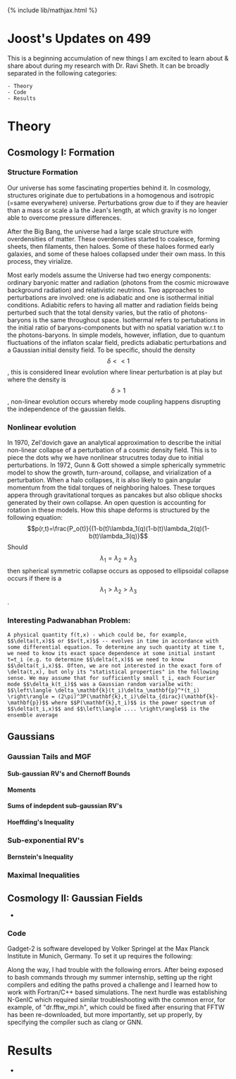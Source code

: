 {% include lib/mathjax.html %}
# Joost's Updates on 499
This is a beginning accumulation of new things I am excited to learn about & share about during my research with Dr. Ravi Sheth. It can be broadly separated in the following categories:

```
- Theory
- Code
- Results
```


# Theory
## Cosmology I: Formation
### Structure Formation
Our universe has some fascinating properties behind it. 
In cosmology, structures originate due to pertubations in a homogenous and isotropic (=same everywhere) universe. Perturbations grow due to if they are heavier than a mass or scale a la the Jean's length, at which gravity is no longer able to overcome pressure differences.

After the Big Bang, the universe had a large scale structure with overdensities of matter. These overdensities started to coalesce, forming sheets, then filaments, then haloes. Some of these haloes formed early galaxies, and some of these haloes collapsed under their own mass. In this process, they virialize. 

Most early models assume the Universe had two energy components: ordinary baryonic matter and radiation (photons from the cosmic microwave background radiation) and relativistic neutrinos. Two approaches to perturbations are involved: one is adiabatic and one is isothermal initial conditions. Adiabitic refers to having all matter and radiation fields being perturbed such that the total density varies, but the ratio of photons-baryons is the same throughout space. Isothermal refers to pertubations in the initial ratio of baryons-components but with no spatial variation w.r.t to the photons-baryons. In simple models, however, inflation, due to quantum fluctuations of the inflaton scalar field, predicts adiabatic perturbations and a Gaussian initial density field. To be specific, should the density $$\delta << 1$$, this is considered linear evolution where linear perturbation is at play but where the density is $$\delta > 1$$, non-linear evolution occurs whereby mode coupling happens disrupting the independence of the gaussian fields.

### Nonlinear evolution
In 1970, Zel'dovich gave an analytical approximation to describe the initial non-linear collapse of a perturbation of a cosmic density field. This is to piece the dots why we have nonlinear strucutres today due to initial perturbations. In 1972, Gunn & Gott showed a simple spherically symmetric model to show the growth, turn-around, collapse, and virialization of a perturbation.
When a halo collapses, it is also likely to gain angular momentum from the tidal torques of neighboring haloes. These torques appera through gravitational torques as pancakes but also oblique shocks generated by their own collapse. An open question is accounting for rotation in these models. 
How this shape deforms is structured by the following equation:
$$p(r,t)=\frac{P_o(t)}{(1-b(t)\lambda_1(q)(1-b(t)\lambda_2(q)(1-b(t)\lambda_3(q)}$$
Should $$\lambda_1 = \lambda_2 = \lambda_3$$ then spherical symmetric collapse occurs as opposed to ellipsoidal collapse occurs if there is a $$\lambda_1 > \lambda_2 > \lambda_3$$. 

### Interesting Padwanabhan Problem:
``` 
A physical quantity f(t,x) - which could be, for example, $$\delta(t,x)$$ or $$v(t,x)$$ -- evolves in time in accordance with some differential equation. To determine any such quantity at time t, we need to know its exact space dependence at some initial instant t=t_i (e.g. to determine $$\delta(t,x)$$ we need to know $$\delta(t_i,x)$$. Often, we are not interested in the exact form of \delta(t,x), but only its "statistical properties" in the following sense. We may assume that for sufficiently small t_i, each Fourier mode $$\delta_k(t_i)$$ was a Gaussian random varialbe with:
$$\left\langle \delta_\mathbf{k}(t_i)\delta_\mathbf{p}^*(t_i) \right\rangle = (2\pi)^3P(\mathbf{k},t_i)\delta_{dirac}(\mathbf{k}-\mathbf{p})$$ where $$P(\mathbf{k},t_i)$$ is the power spectrum of $$\delta(t_i,x)$$ and $$\left\langle .... \right\rangle$$ is the ensemble average
```
## Gaussians
### Gaussian Tails and MGF
#### Sub-gaussian RV's and Chernoff Bounds
#### Moments
#### Sums of indepdent sub-gaussian RV's
#### Hoeffding's Inequality
### Sub-exponential RV's
#### Bernstein's Inequality
### Maximal Inequalities

## Cosmology II: Gaussian Fields

-
### Code
Gadget-2 is software developed by Volker Springel at the Max Planck Institute in Munich, Germany. To set it up requires the following:

Along the way, I had trouble with the following errors. After being exposed to bash commands through my summer internship, setting up the right compilers and editing the paths proved a challenge and I learned how to work with Fortran/C++ based simulations. The next hurdle was establishing N-GenIC which required similar troubleshooting with the common error, for example, of "dr.fftw_mpi.h", which could be fixed after ensuring that FFTW has been re-downloaded, but more importantly, set up properly, by specifying the compiler such as clang or GNN. 
# Results
-
